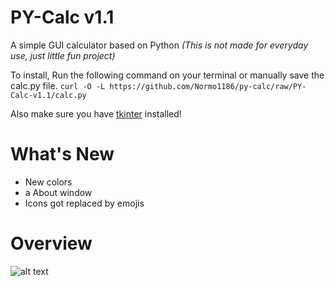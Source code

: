 # PY-Calc v1.1

A simple GUI calculator based on Python
*(This is not made for everyday use, just little fun project)*

To install, Run the following command on your terminal or manually save the calc.py file.
`curl -O -L https://github.com/Normo1186/py-calc/raw/PY-Calc-v1.1/calc.py`

Also make sure you have [tkinter](https://docs.python.org/3/library/tkinter.html) installed!

# What's New

- New colors
- a About window
- Icons got replaced by emojis

# Overview

![alt text](https://github.com/Normo1186/py-calc/blob/PY-Calc-v1.1/overview/overview.png?raw=true)
